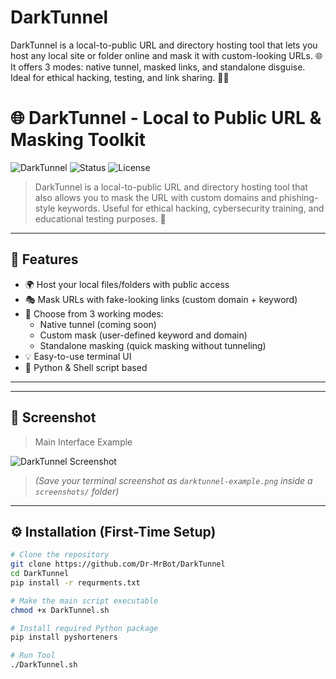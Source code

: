 # DarkTunnel
DarkTunnel is a local-to-public URL and directory hosting tool that lets you host any local site or folder online and mask it with custom-looking URLs. 🌐 It offers 3 modes: native tunnel, masked links, and standalone disguise. Ideal for ethical hacking, testing, and link sharing. 🚀🔐


# 🌐 DarkTunnel - Local to Public URL & Masking Toolkit

![DarkTunnel](https://img.shields.io/badge/Tool-DarkTunnel-blueviolet?style=flat-square)
![Status](https://img.shields.io/badge/status-active-brightgreen)
![License](https://img.shields.io/badge/license-MIT-green)

> DarkTunnel is a local-to-public URL and directory hosting tool that also allows you to mask the URL with custom domains and phishing-style keywords. Useful for ethical hacking, cybersecurity training, and educational testing purposes. 🚀

---

## 🚀 Features

- 🌍 Host your local files/folders with public access
- 🎭 Mask URLs with fake-looking links (custom domain + keyword)
- 🔧 Choose from 3 working modes:
  - Native tunnel (coming soon)
  - Custom mask (user-defined keyword and domain)
  - Standalone masking (quick masking without tunneling)
- 💡 Easy-to-use terminal UI
- 🐍 Python & Shell script based

---

---

## 📸 Screenshot

> Main Interface Example

![DarkTunnel Screenshot](screenshots/ss.png)

> *(Save your terminal screenshot as `darktunnel-example.png` inside a `screenshots/` folder)*

---

## ⚙️ Installation (First-Time Setup)

```bash
# Clone the repository
git clone https://github.com/Dr-MrBot/DarkTunnel
cd DarkTunnel
pip install -r requrments.txt

# Make the main script executable
chmod +x DarkTunnel.sh

# Install required Python package
pip install pyshorteners

# Run Tool
./DarkTunnel.sh

